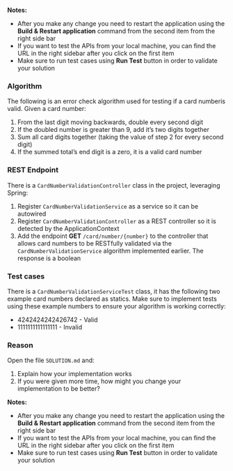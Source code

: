 **Notes:**
* After you make any change you need to restart the application using the **Build & Restart application** command from the second item from the right side bar
* If you want to test the APIs from your local machine, you can find the URL in the right sidebar after you click on the first item
* Make sure to run test cases using **Run Test** button in order to validate your solution
  
### Algorithm
The following is an error check algorithm used for testing if a card numberis valid. Given a card number:
1. From the last digit moving backwards, double every second digit
2. If the doubled number is greater than 9, add it’s two digits together
3. Sum all card digits together (taking the value of step 2 for every second digit)
4. If the summed total’s end digit is a zero, it is a valid card number
  
### REST Endpoint
There is a ```CardNumberValidationController``` class in the project, leveraging Spring:
  
1. Register ```CardNumberValidationService``` as a service so it can be autowired
2. Register ```CardNumberValidationController``` as a REST controller so it is detected by the ApplicationContext
3. Add the endpoint **GET** `/card/number/{number}` to the controller that allows card numbers to be RESTfully validated via the ```CardNumberValidationService``` algorithm implemented earlier. The response is a boolean
  
### Test cases
There is a ```CardNumberValidationServiceTest``` class, it has the following two example card numbers declared as statics. Make sure to implement tests using these example numbers to ensure your algorithm is working correctly:  
  
* 4242424242426742 - Valid
* 1111111111111111 - Invalid
  
### Reason  
Open the file `SOLUTION.md` and:
1. Explain how your implementation works
2. If you were given more time, how might you change your implementation to be better?

**Notes:**
* After you make any change you need to restart the application using the **Build & Restart application** command from the second item from the right side bar
* If you want to test the APIs from your local machine, you can find the URL in the right sidebar after you click on the first item
* Make sure to run test cases using **Run Test** button in order to validate your solution
